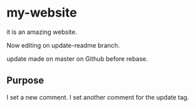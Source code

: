 # my-website

it is an amazing website.

 Now editing on update-readme branch.

 update made on master on Github before rebase.


## Purpose
 I set a new comment.
I set another comment for the update tag.
